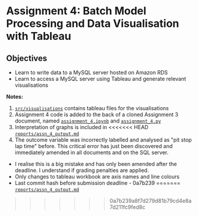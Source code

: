 # Assignment 4: Batch Model Processing and Data Visualisation with Tableau

## Objectives
* Learn to write data to a MySQL server hosted on Amazon RDS
* Learn to access a MySQL server using Tableau and generate relevant
visualisations

**Notes:**
1. [`src/visualisations`](src/visualisations) contains tableau files for the
visualisations
2. Assignment 4 code is added to the back of a cloned Assignment 3 document, named
[`assignment_4.ipynb`](src/assignment_4.ipynb) and [`assignment_4.py`](src/assignment_4.py)
3. Interpretation of graphs is included in
<<<<<<< HEAD
[`reports/assn_4_output.md`](assn_4_output.md)
4. The outcome variable was incorrectly labelled and analysed as "pit stop lap time" before. This critical error has just been discovered and immediately amended in all documents and on the SQL server.
  - I realise this is a big mistake and has only been amended after the deadline. I understand if grading penalties are applied.
  - Only changes to tableau workbook are axis names and line colours
  - Last commit hash before submission deadline - 0a7b239
=======
[`reports/assn_4_output.md`](reports/assn_4_output.md)
>>>>>>> 0a7b239a8f7d279d81b79cd4e8a7d211fc9fed8c
